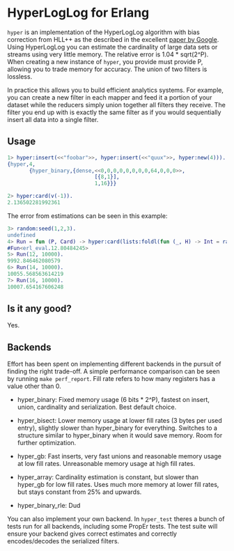 # HyperLogLog for Erlang

`hyper` is an implementation of the HyperLogLog algorithm with bias
correction from HLL++ as the described in the excellent
[paper by Google][]. Using HyperLogLog you can estimate the
cardinality of large data sets or streams using very little
memory. The relative error is 1.04 * sqrt(2^P). When creating a new
instance of `hyper`, you provide must provide P, allowing you to trade
memory for accuracy. The union of two filters is lossless.

In practice this allows you to build efficient analytics systems. For
example, you can create a new filter in each mapper and feed it a
portion of your dataset while the reducers simply union together all
filters they receive. The filter you end up with is exactly the same
filter as if you would sequentially insert all data into a single
filter.


## Usage

```erlang
1> hyper:insert(<<"foobar">>, hyper:insert(<<"quux">>, hyper:new(4))).
{hyper,4,
       {hyper_binary,{dense,<<0,0,0,0,0,0,0,0,64,0,0,0>>,
                            [{8,1}],
                            1,16}}}

2> hyper:card(v(-1)).
2.136502281992361
```

The error from estimations can be seen in this example:
```erlang
3> random:seed(1,2,3).
undefined
4> Run = fun (P, Card) -> hyper:card(lists:foldl(fun (_, H) -> Int = random:uniform(10000000000000), hyper:insert(<<Int:64/integer>>, H) end, hyper:new(P), lists:seq(1, Card))) end.
#Fun<erl_eval.12.80484245>
5> Run(12, 10000).
9992.846462080579
6> Run(14, 10000).
10055.568563614219
7> Run(16, 10000).
10007.654167606248
```

## Is it any good?

Yes.

## Backends

Effort has been spent on implementing different backends in the
pursuit of finding the right trade-off. A simple performance
comparison can be seen by running `make perf_report`. Fill rate refers
to how many registers has a value other than 0.

 * hyper_binary: Fixed memory usage (6 bits * 2^P), fastest on insert,
   union, cardinality and serialization. Best default choice.

 * hyper_bisect: Lower memory usage at lower fill rates (3 bytes per
   used entry), slightly slower than hyper_binary for
   everything. Switches to a structure similar to hyper_binary when it
   would save memory. Room for further optimization.

 * hyper_gb: Fast inserts, very fast unions and reasonable memory
   usage at low fill rates. Unreasonable memory usage at high fill
   rates.

 * hyper_array: Cardinality estimation is constant, but slower than
   hyper_gb for low fill rates. Uses much more memory at lower fill
   rates, but stays constant from 25% and upwards.

 * hyper_binary_rle: Dud

You can also implement your own backend. In `hyper_test` theres a
bunch of tests run for all backends, including some PropEr tests. The
test suite will ensure your backend gives correct estimates and
correctly encodes/decodes the serialized filters.



[paper by Google]: http://static.googleusercontent.com/external_content/untrusted_dlcp/research.google.com/en//pubs/archive/40671.pdf
